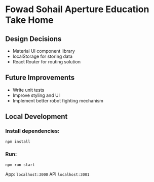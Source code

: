 # Fowad Sohail Aperture Education Take Home

## Design Decisions
- Material UI component library
- localStorage for storing data
- React Router for routing solution

## Future Improvements
- Write unit tests
- Improve styling and UI
- Implement better robot fighting mechanism

## Local Development
### Install dependencies:

`npm install`

### Run:

`npm run start`

App: `localhost:3000`
API `localhost:3001`

